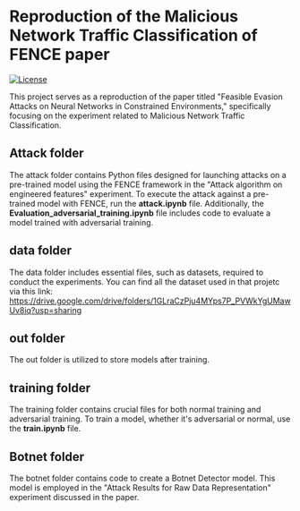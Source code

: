 # Reproduction of the Malicious Network Traffic Classification of FENCE paper

[![License](https://img.shields.io/badge/license-MIT-blue.svg)](LICENSE)


This project serves as a reproduction of the paper titled "Feasible Evasion Attacks on Neural Networks in Constrained Environments," specifically focusing on the experiment related to Malicious Network Traffic Classification.


## Attack folder
The attack folder contains Python files designed for launching attacks on a pre-trained model using the FENCE framework in the "Attack algorithm on engineered features" experiment. To execute the attack against a pre-trained model with FENCE, run the **attack.ipynb** file. Additionally, the **Evaluation_adversarial_training.ipynb** file includes code to evaluate a model trained with adversarial training.


## data folder
The data folder includes essential files, such as datasets, required to conduct the experiments.
You can find all the dataset used in that projetc via this link:
https://drive.google.com/drive/folders/1GLraCzPju4MYps7P_PVWkYgUMawUv8iq?usp=sharing

## out folder
The out folder is utilized to store models after training.

## training folder
The training folder contains crucial files for both normal training and adversarial training. To train a model, whether it's adversarial or normal, use the **train.ipynb** file.


## Botnet folder
The botnet folder contains code to create a Botnet Detector model. This model is employed in the "Attack Results for Raw Data Representation" experiment discussed in the paper.


